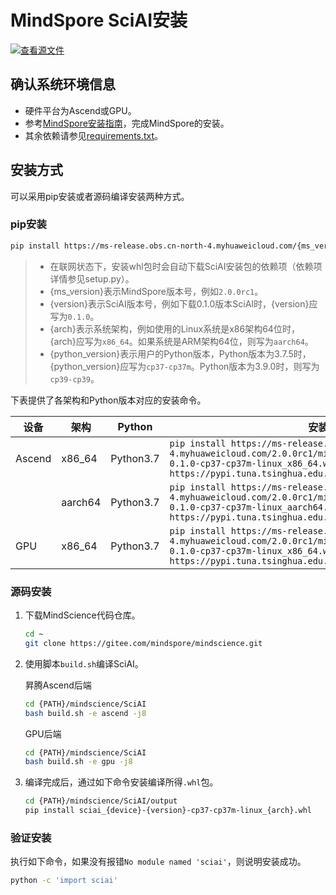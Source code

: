 # MindSpore SciAI安装

[![查看源文件](https://mindspore-website.obs.cn-north-4.myhuaweicloud.com/website-images/master/resource/_static/logo_source.svg)](https://gitee.com/mindspore/docs/blob/master/docs/sciai/docs/source_zh_cn/installation.md)&nbsp;&nbsp;

## 确认系统环境信息

- 硬件平台为Ascend或GPU。
- 参考[MindSpore安装指南](https://www.mindspore.cn/install)，完成MindSpore的安装。  
- 其余依赖请参见[requirements.txt](https://gitee.com/mindspore/mindscience/blob/master/SciAI/requirements.txt)。

## 安装方式

可以采用pip安装或者源码编译安装两种方式。

### pip安装

```bash
pip install https://ms-release.obs.cn-north-4.myhuaweicloud.com/{ms_version}/mindscience/{arch}/sciai-{version}-{python_version}-linux_{arch}.whl -i https://pypi.tuna.tsinghua.edu.cn/simple
```

> - 在联网状态下，安装whl包时会自动下载SciAI安装包的依赖项（依赖项详情参见setup.py）。
> - {ms_version}表示MindSpore版本号，例如`2.0.0rc1`。
> - {version}表示SciAI版本号，例如下载0.1.0版本SciAI时，{version}应写为`0.1.0`。
> - {arch}表示系统架构，例如使用的Linux系统是x86架构64位时，{arch}应写为`x86_64`。如果系统是ARM架构64位，则写为`aarch64`。
> - {python_version}表示用户的Python版本，Python版本为3.7.5时，{python_version}应写为`cp37-cp37m`。Python版本为3.9.0时，则写为`cp39-cp39`。

下表提供了各架构和Python版本对应的安装命令。

| 设备     | 架构      | Python    | 安装命令                                                                                                                                                                                       |
|--------|---------|-----------|--------------------------------------------------------------------------------------------------------------------------------------------------------------------------------------------|
| Ascend | x86_64  | Python3.7 | `pip install https://ms-release.obs.cn-north-4.myhuaweicloud.com/2.0.0rc1/mindscience/x86_64/sciai_ascend-0.1.0-cp37-cp37m-linux_x86_64.whl -i https://pypi.tuna.tsinghua.edu.cn/simple`   |
|        | aarch64 | Python3.7 | `pip install https://ms-release.obs.cn-north-4.myhuaweicloud.com/2.0.0rc1/mindscience/aarch64/sciai_ascend-0.1.0-cp37-cp37m-linux_aarch64.whl -i https://pypi.tuna.tsinghua.edu.cn/simple` |
| GPU    | x86_64  | Python3.7 | `pip install https://ms-release.obs.cn-north-4.myhuaweicloud.com/2.0.0rc1/mindscience/x86_64/sciai_gpu-0.1.0-cp37-cp37m-linux_x86_64.whl -i https://pypi.tuna.tsinghua.edu.cn/simple`      |

### 源码安装

1. 下载MindScience代码仓库。

    ```bash
    cd ~
    git clone https://gitee.com/mindspore/mindscience.git
    ```

2. 使用脚本`build.sh`编译SciAI。

    昇腾Ascend后端

    ```bash
    cd {PATH}/mindscience/SciAI
    bash build.sh -e ascend -j8
    ```

    GPU后端

    ```bash
    cd {PATH}/mindscience/SciAI
    bash build.sh -e gpu -j8
    ```

3. 编译完成后，通过如下命令安装编译所得`.whl`包。

    ```bash
    cd {PATH}/mindscience/SciAI/output
    pip install sciai_{device}-{version}-cp37-cp37m-linux_{arch}.whl
    ```

### 验证安装

执行如下命令，如果没有报错`No module named 'sciai'`，则说明安装成功。

```bash
python -c 'import sciai'
```
